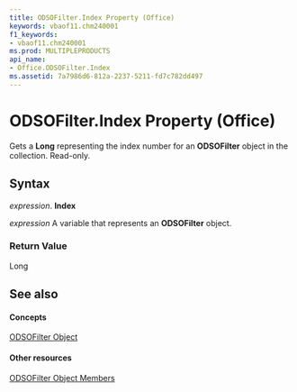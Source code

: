 ```yaml
---
title: ODSOFilter.Index Property (Office)
keywords: vbaof11.chm240001
f1_keywords:
- vbaof11.chm240001
ms.prod: MULTIPLEPRODUCTS
api_name:
- Office.ODSOFilter.Index
ms.assetid: 7a7986d6-812a-2237-5211-fd7c782dd497
---
```



# ODSOFilter.Index Property (Office)

Gets a  **Long** representing the index number for an **ODSOFilter** object in the collection. Read-only.


## Syntax

 _expression_. **Index**

 _expression_ A variable that represents an **ODSOFilter** object.


### Return Value

Long


## See also


#### Concepts


[ODSOFilter Object](odsofilter-object-office.md)
#### Other resources


[ODSOFilter Object Members](odsofilter-members-office.md)

